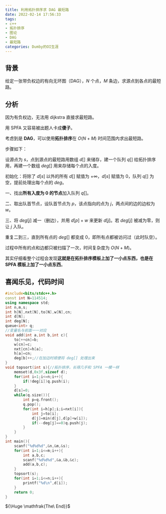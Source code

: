 ```yaml
---
title: 利用拓扑排序求 DAG 最短路
date: 2022-02-14 17:56:33
tags: 
- c++
- 拓扑排序
- 图论
- DAG
- 最短路
categories: Dumby的OI生涯
---
```


## 背景
给定一张带负权边的有向无环图（DAG），$N$ 个点，$M$ 条边，求源点到各点的最短路。

## 分析
因为有负权边，无法用 dijkstra 直接求最短路。

用 SPFA 又容易被出题人卡成**傻子**。

考虑到是 **DAG**，可以使用**拓扑排序**在 $O\left( N+M \right)$ 时间范围内求出最短路。
<!--more-->
步骤如下：

设源点为 $s$，点到源点的最短路用数组 $d[]$ 来储存，建一个队列 $q[]$ 给拓扑排序用，再建一个数组 $deg[]$ 用来存储每个点的入度。

初始化：将除了 $d[s]$ 以外的所有 $d[]$ 赋值为 $+\infty$，$d[s]$ 赋值为 $0$，队列 $q[]$ 为空，提前处理出每个点的 $deg$。

一、找出**所有入度为 $0$ 的节点**加入队列 $q[]$。

二、取出队首节点，设队首节点为 $p$，该点指向的点为 $j$，两点间的边的边权为 $w$。

三、将 $deg[j]$ 减一（删边），并用 $d[p]+w$ 来更新 $d[j]$。若 $deg[j]$ 被减为零，则让 $j$ 入队。

重复二到三，直到所有点的 $deg[]$ 都变成 $0$，即所有点都被访问过（此时队空）。

过程中所有的点和边都只被扫描了一次，时间复杂度为 $O\left( N+M \right)$。

其实仔细看整个过程会发现**这就是在拓扑排序模板上加了一小点东西，也是在 SPFA 模板上加了一小点东西**。

## 喜闻乐见，代码时间
```cpp
#include<bits/stdc++.h>
const int N=114514;
using namespace std;
int n,m,s;
int h[N],nxt[N],to[N],w[N],cn;
int d[N];
int deg[N];
queue<int> q;
//变量名与前面一一对应
void add(int a,int b,int c){
	to[++cn]=b;
	w[cn]=c;
	nxt[cn]=h[a];
	h[a]=cn;
	deg[b]++;//在加边时顺便将 deg[] 处理出来
}
void topsort(int s){//拓扑排序，长得几乎和 SPFA 一模一样
	memset(d,0x3f,sizeof d);
	for(int i=1;i<=n;i++){
		if(!deg[i])q.push(i);
	}
	d[s]=0;
	while(q.size()){
		int p=q.front();
		q.pop();
		for(int i=h[p];i;i=nxt[i]){
			int j=to[i];
			d[j]=min(d[j],d[p]+w[i]);
			if(--deg[j]==0)q.push(j);
		}
	}
}
int main(){
	scanf("%d%d%d",&n,&m,&s);
	for(int i=1;i<=m;i++){
		int a,b,c;
		scanf("%d%d%d",&a,&b,&c);
		add(a,b,c);
	}
	topsort(s);
	for(int i=1;i<=n;i++){
		printf("%d\n",d[i]);
	}
	return 0;
}
```

${\Huge \mathfrak{The\  End}}$